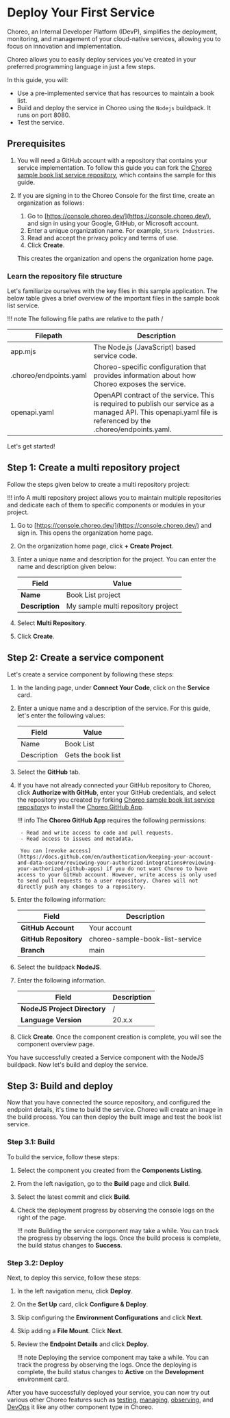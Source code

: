 # Deploy Your First Service

Choreo, an Internal Developer Platform (IDevP), simplifies the deployment, monitoring, and management of your cloud-native services, allowing you to focus on innovation and implementation.

Choreo allows you to easily deploy services you've created in your preferred programming language in just a few steps.

In this guide, you will:

- Use a pre-implemented service that has resources to maintain a book list. 
- Build and deploy the service in Choreo using the `Nodejs` buildpack. It runs on port 8080.
- Test the service.

## Prerequisites

1.  You will need a GitHub account with a repository that contains your service implementation. To follow this guide you can fork the [Choreo sample book list service repository](https://github.com/wso2/choreo-sample-book-list-service/), which contains the sample for this guide.

2. If you are signing in to the Choreo Console for the first time, create an organization as follows:

    1. Go to [https://console.choreo.dev/](https://console.choreo.dev/), and sign in using your Google, GitHub, or Microsoft account.
    2. Enter a unique organization name. For example, `Stark Industries`.
    3. Read and accept the privacy policy and terms of use.
    4. Click **Create**.

    This creates the organization and opens the organization home page.

### Learn the repository file structure

Let's familiarize ourselves with the key files in this sample application. The below table gives a brief overview of the important files in the sample book list service.

!!! note 
    The following file paths are relative to the path <choreo-sample-book-list-service>/
    
|Filepath               |Description                                                                   |
|-----------------------|------------------------------------------------------------------------------|
|app.mjs	            |The Node.js (JavaScript) based service code.|
|.choreo/endpoints.yaml	|Choreo-specific configuration that provides information about how Choreo exposes the service.|
|openapi.yaml	        |OpenAPI contract of the service. This is required to publish our service as a managed API. This openapi.yaml file is referenced by the .choreo/endpoints.yaml.|

Let's get started!

## Step 1: Create a multi repository project 

Follow the steps given below to create a multi repository project:

!!! info
     A multi repository project allows you to maintain multiple repositories and dedicate each of them to specific components or modules in your project. 

1. Go to [https://console.choreo.dev/](https://console.choreo.dev/) and sign in. This opens the organization home page.
2. On the organization home page, click **+ Create Project**.
3. Enter a unique name and description for the project. You can enter the name and description given below:

    | **Field**       | **Value**               |
    |-----------------|-------------------------|
    | **Name**        | Book List project       |
    | **Description** | My sample multi repository project |

4. Select **Multi Repository**.
5. Click **Create**.

## Step 2: Create a service component

Let's create a service component by following these steps:

1. In the landing page, under **Connect Your Code**, click on the **Service** card.
2. Enter a unique name and a description of the service. For this guide, let's enter the following values:

    |Field          |     Value              |
    |---------------|------------------------|
    |Name           | Book List              |
    |Description    | Gets the book list     |

3. Select the **GitHub** tab.
4. If you have not already connected your GitHub repository to Choreo, click **Authorize with GitHub**, enter your GitHub credentials, and select the repository you created by forking [Choreo sample book list service repository](https://github.com/wso2/choreo-sample-book-list-service/)s to install the [Choreo GitHub App](https://github.com/marketplace/choreo-apps). 

    !!! info
         The **Choreo GitHub App** requires the following permissions:
         
        - Read and write access to code and pull requests.
        - Read access to issues and metadata.
             
        You can [revoke access](https://docs.github.com/en/authentication/keeping-your-account-and-data-secure/reviewing-your-authorized-integrations#reviewing-your-authorized-github-apps) if you do not want Choreo to have access to your GitHub account. However, write access is only used to send pull requests to a user repository. Choreo will not directly push any changes to a repository.



5. Enter the following information:

    | **Field**             | **Description**                               |
    |-----------------------|-----------------------------------------------|
    | **GitHub Account**    | Your account                                  |
    | **GitHub Repository** | choreo-sample-book-list-service |
    | **Branch**            | main                             |

6. Select the buildpack **NodeJS**.
7. Enter the following information.

    | **Field**             | **Description**                               |
    |-----------------------|-----------------------------------------------|    
    | **NodeJS Project Directory**       | / |
    | **Language Version**              | 20.x.x |

8. Click **Create**. Once the component creation is complete, you will see the component overview page.

You have successfully created a Service component with the NodeJS buildpack. Now let's build and deploy the service.

## Step 3: Build and deploy
Now that you have connected the source repository, and configured the endpoint details, it's time to build the service. Choreo will create an image in the build process. You can then deploy the built image and test the book list service.

### Step 3.1: Build

To build the service, follow these steps:

1. Select the component you created from the **Components Listing**.
1. From the left navigation, go to the **Build** page and click **Build**.
2. Select the latest commit and click **Build**.
3. Check the deployment progress by observing the console logs on the right of the page.

    !!! note
        Building the service component may take a while. You can track the progress by observing the logs. Once the build process is complete, the build status changes to **Success**.

### Step 3.2: Deploy

Next, to deploy this service, follow these steps: 

1. In the left navigation menu, click **Deploy**.
2. On the **Set Up** card, click **Configure &  Deploy**.
3. Skip configuring the **Environment Configurations** and click **Next**.
4. Skip adding a **File Mount**. Click **Next**.
5. Review the **Endpoint Details** and click **Deploy**.

    !!! note
        Deploying the service component may take a while. You can track the progress by observing the logs. Once the deploying is complete, the build status changes to **Active** on the **Development** environment card.

After you have successfully deployed your service, you can now try out various other Choreo features such as [testing](../testing/test-rest-endpoints-via-the-openapi-console.md), [managing](../api-management/lifecycle-management.md), [observing](../monitoring-and-insights/observability-overview.md), and [DevOps](../devops-and-ci-cd/view-runtime-details.md) it like any other component type in Choreo.
